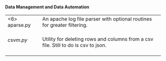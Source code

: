 <h4> Data Management and Data Automation </h4>

<table>
  <tr>
    <td><6> aparse.py </h6></td> 
    <td>An apache log file parser with optional routines for greater filtering.</td>
  </tr>
  <tr>
    <td><h6>csvm.py</h6></td>
    <td>Utility for deleting rows and columns from a csv file. Still to do is csv to json.</td> 
  </tr>
</p>
